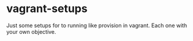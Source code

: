 vagrant-setups
==============

Just some setups for to running like provision in vagrant. Each one with your own objective.

